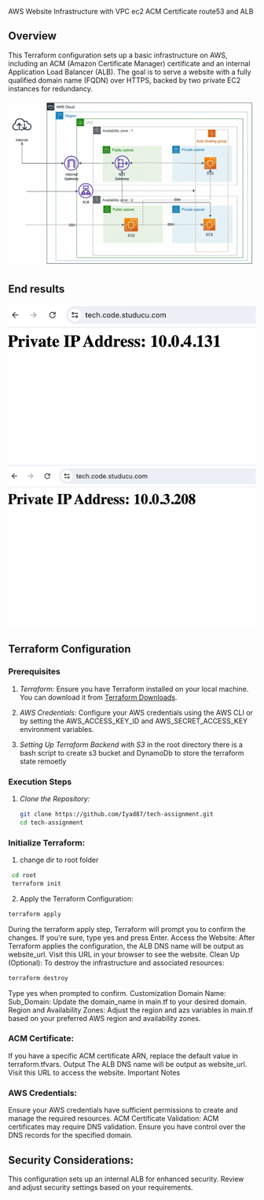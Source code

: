 AWS Website Infrastructure with VPC ec2 ACM Certificate route53 and ALB

## Overview

This Terraform configuration sets up a basic infrastructure on AWS, including an ACM (Amazon Certificate Manager) certificate and an internal Application Load Balancer (ALB). The goal is to serve a website with a fully qualified domain name (FQDN) over HTTPS, backed by two private EC2 instances for redundancy.

![alt text](screenshot/arch.webp)

## End results

![alt text](screenshot/screenshot01.png)
![alt text](screenshot/screenshot02.png)

## Terraform Configuration

### Prerequisites

1. *Terraform:*
   Ensure you have Terraform installed on your local machine. You can download it from [Terraform Downloads](https://www.terraform.io/downloads.html).

2. *AWS Credentials:*
   Configure your AWS credentials using the AWS CLI or by setting the AWS_ACCESS_KEY_ID and AWS_SECRET_ACCESS_KEY environment variables.
3. *Setting Up Terraform Backend with S3*
   in the root directory there is a bash script to create s3 bucket and DynamoDb to  store the terraform state remoetly 
### Execution Steps

1. *Clone the Repository:*
   ```bash
   git clone https://github.com/Iyad87/tech-assignment.git
   cd tech-assignment
### Initialize Terraform:
1. change dir to root folder
```bash
 cd root
 terraform init
```
2. Apply the Terraform Configuration:

```bash
terraform apply
```

During the terraform apply step, Terraform will prompt you to confirm the changes. If you're sure, type yes and press Enter.
Access the Website:
After Terraform applies the configuration, the ALB DNS name will be output as website_url. Visit this URL in your browser to see the website.
Clean Up (Optional):
To destroy the infrastructure and associated resources:
```bash
terraform destroy
```

Type yes when prompted to confirm.
Customization
Domain Name:
Sub_Domain:
Update the domain_name in main.tf to your desired domain.
Region and Availability Zones:
Adjust the region and azs variables in main.tf based on your preferred AWS region and availability zones.
### ACM Certificate:
If you have a specific ACM certificate ARN, replace the default value in terraform.tfvars.
Output
The ALB DNS name will be output as website_url. Visit this URL to access the website.
Important Notes

### AWS Credentials:
Ensure your AWS credentials have sufficient permissions to create and manage the required resources.
ACM Certificate Validation:
ACM certificates may require DNS validation.
 Ensure you have control over the DNS records for the specified domain.
## Security Considerations:
This configuration sets up an internal ALB for enhanced security.
 Review and adjust security settings based on your requirements.

